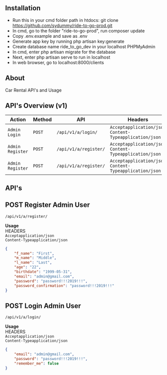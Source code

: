 ## Installation

-   Run this in your cmd folder path in htdocs: git clone https://github.com/sydummy/ride-to-go-prod.git
-   In cmd, go to the folder "ride-to-go-prod", run composer update
-   Copy .env.example and save as .env
-   Generate app key by running php artisan key:generate
-   Create database name ride_to_go_dev in your localhost PHPMyAdmin
-   In cmd, enter php artisan migrate for the database
-   Next, enter php artisan serve to run in localhost
-   In web browser, go to localhost:8000/clients

## About

Car Rental API's and Usage

## API's Overview (v1)

| Action           | Method | API                   | Headers                                                     |
| ---------------- | ------ | --------------------- | ----------------------------------------------------------- |
| `Admin Login`    | `POST` | `/api/v1/a/login/`    | `Acceptapplication/json`<br> `Content-Typeapplication/json` |
| `Admin Register` | `POST` | `/api/v1/a/register/` | `Acceptapplication/json`<br> `Content-Typeapplication/json` |
| `Admin Register` | `POST` | `/api/v1/a/register/` | `Acceptapplication/json`<br> `Content-Typeapplication/json` |

## API's

## **POST Register Admin User**

```
/api/v1/a/register/
```

**Usage**\
HEADERS\
`Acceptapplication/json`\
`Content-Typeapplication/json`

```json
{
    "f_name": "First",
    "m_name": "Middle",
    "l_name": "Last",
    "age": "22",
    "birthdate": "1999-05-31",
    "email": "admin@gmail.com",
    "password": "password!!!2019!!!",
    "password_confirmation": "password!!!2019!!!"
}
```

## **POST Login Admin User**

```
/api/v1/a/login/
```

**Usage**\
HEADERS\
`Acceptapplication/json`\
`Content-Typeapplication/json`

```json
{
    "email": "admin@gmail.com",
    "password": "password!!!2019!!!",
    "remember_me": false
}
```
